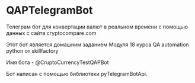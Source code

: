 # QAPTelegramBot
Телеграм бот для конвертации валют в реальном времени с помощью данных с сайта cryptocompare.com  

Этот бот является домашним заданием Модуля 18 курса QA automation python от skillfactory  

Имя бота - @CruptoCurrencyTestQAPBot  

Бот написан с помощью библиотеки pyTelegramBotApi.  
